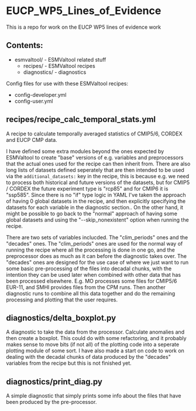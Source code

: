 # EUCP_WP5_Lines_of_Evidence

This is a repo for work on the EUCP WP5 lines of evidence work

## Contents:
* esmvaltool/ - ESMValtool related stuff
    * recipes/ - ESMValtool recipes
    * diagnostics/ - diagnostics

Config files for use with these ESMValtool recipes:
* config-developer.yml
* config-user.yml

## recipes/recipe_calc_temporal_stats.yml
A recipe to calculate temporally averaged statistics of CMIP5/6, CORDEX and EUCP CMP data.

I have defined some extra modules beyond the ones expected by ESMValtool to create "base" versions of e.g. variables and preprocessors that the actual ones used for the recipe can then inherit from. There are also long lists of datasets defined seperately that are then intended to be used via the `additional_datasets:` key in the recipe, this is because e.g. we need to process both historical and future versions of the datasets, but for CMIP5 / CORDEX the future experiment type is "rcp85" and for CMIP6 it is "ssp585". Since there is no "if" type logic in YAML I've taken the approach of having 0 global datasets in the recipe, and then explicitly specifying the datasets for each variable in the diagnostic section.. On the other hand, it might be possible to go back to the "normal" approach of having some global datasets and using the "--skip_nonexistent" option when running the recipe.

There are two sets of variables inclucded. The "clim_periods" ones and the "decades" ones.
The "clim_periods" ones are used for the normal way of running the recipe where all the processing is done in one go, and the preprocessor does as much as it can before the diagnostic takes over.
The "decades" ones are designed for the use case of where we just want to run some basic pre-processing of the files into decadal chunks, with the intention they can be used later when combined with other data that has been processed elsewhere. E.g. MO processes some files for CMIP5/6 EUR-11, and SMHI provides files from the CPM runs. Then another diagnostic runs to combine all this data together and do the remaining processing and plotting that the user requires.

## diagnostics/delta_boxplot.py
A diagnostic to take the data from the processor. Calculate anomalies and then create a boxplot. This could do with some refactoring, and it probably makes sense to move bits (if not all) of the plotting code into a seperate plotting module of some sort.
I have also made a start on code to work on dealing with the decadal chunks of data produced by the "decades" variables from the recipe but this is not finished yet.

## diagnostics/print_diag.py
A simple diagnostic that simply prints some info about the files that have been produced by the pre-processor.